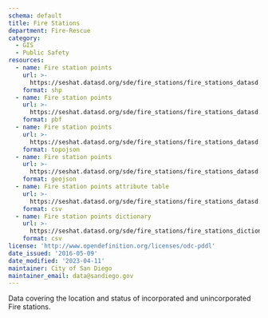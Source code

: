 ```yaml
---
schema: default
title: Fire Stations
department: Fire-Rescue
category:
  - GIS
  - Public Safety
resources:
  - name: Fire station points
    url: >-
      https://seshat.datasd.org/sde/fire_stations/fire_stations_datasd.zip
    format: shp
  - name: Fire station points
    url: >-
      https://seshat.datasd.org/sde/fire_stations/fire_stations_datasd.pbf
    format: pbf
  - name: Fire station points
    url: >-
      https://seshat.datasd.org/sde/fire_stations/fire_stations_datasd.topo.json
    format: topojson
  - name: Fire station points
    url: >-
      https://seshat.datasd.org/sde/fire_stations/fire_stations_datasd.geojson
    format: geojson
  - name: Fire station points attribute table
    url: >-
      https://seshat.datasd.org/sde/fire_stations/fire_stations_datasd.csv
    format: csv
  - name: Fire station points dictionary
    url: >-
      https://seshat.datasd.org/sde/fire_stations/fire_stations_dictionary_datasd.csv
    format: csv
license: 'http://www.opendefinition.org/licenses/odc-pddl'
date_issued: '2016-05-09'
date_modified: '2023-04-11'
maintainer: City of San Diego
maintainer_email: data@sandiego.gov
---
```

Data covering the location and status of incorporated and unincorporated Fire stations.
